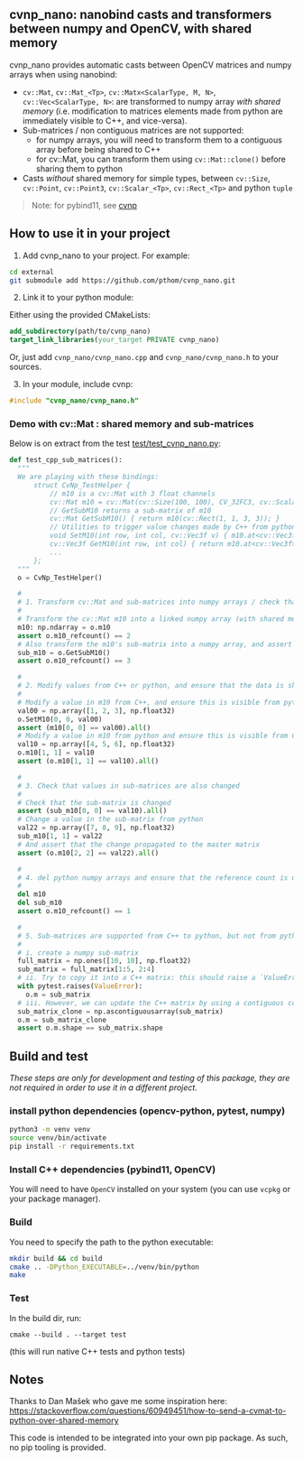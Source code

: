 ## cvnp_nano: nanobind casts and transformers between numpy and OpenCV, with shared memory

cvnp_nano provides automatic casts between OpenCV matrices and numpy arrays when using nanobind:

* `cv::Mat`, `cv::Mat_<Tp>`, `cv::Matx<ScalarType, M, N>`, `cv::Vec<ScalarType, N>`: are transformed to numpy array *with shared memory* (i.e. modification to matrices elements made from python are immediately visible to C++, and vice-versa).
* Sub-matrices / non contiguous matrices are not supported: 
  * for numpy arrays, you will need to transform them to a contiguous array before being shared to C++
  * for cv::Mat, you can transform them using `cv::Mat::clone()` before sharing them to python
* Casts *without* shared memory for simple types, between `cv::Size`, `cv::Point`, `cv::Point3`, `cv::Scalar_<Tp>`, `cv::Rect_<Tp>` and python `tuple`


> Note: for pybind11, see [cvnp](https://github.com/pthom/cvnp)


## How to use it in your project

1. Add cvnp_nano to your project. For example:

```bash
cd external
git submodule add https://github.com/pthom/cvnp_nano.git
```

2. Link it to your python module:

Either using the provided CMakeLists:

```cmake
add_subdirectory(path/to/cvnp_nano)
target_link_libraries(your_target PRIVATE cvnp_nano)
```

Or, just add `cvnp_nano/cvnp_nano.cpp` and `cvnp_nano/cvnp_nano.h` to your sources.


3. In your module, include cvnp:

```cpp
#include "cvnp_nano/cvnp_nano.h"
```



### Demo with cv::Mat : shared memory and sub-matrices

Below is on extract from the test [test/test_cvnp_nano.py](tests/test_cvnp_nano.py):

```python
def test_cpp_sub_matrices():
  """
  We are playing with these bindings:
      struct CvNp_TestHelper {
          // m10 is a cv::Mat with 3 float channels
          cv::Mat m10 = cv::Mat(cv::Size(100, 100), CV_32FC3, cv::Scalar(0.f, 0.f, 0.f));
          // GetSubM10 returns a sub-matrix of m10
          cv::Mat GetSubM10() { return m10(cv::Rect(1, 1, 3, 3)); }
          // Utilities to trigger value changes made by C++ from python 
          void SetM10(int row, int col, cv::Vec3f v) { m10.at<cv::Vec3f>(row, col) = v; }
          cv::Vec3f GetM10(int row, int col) { return m10.at<cv::Vec3f>(row, col); }
          ...
      };
  """
  o = CvNp_TestHelper()

  #
  # 1. Transform cv::Mat and sub-matrices into numpy arrays / check that reference counts are handled correctly
  #
  # Transform the cv::Mat m10 into a linked numpy array (with shared memory) and assert that m10 now has 2 references
  m10: np.ndarray = o.m10
  assert o.m10_refcount() == 2
  # Also transform the m10's sub-matrix into a numpy array, and assert that m10's references count is increased
  sub_m10 = o.GetSubM10()
  assert o.m10_refcount() == 3

  #
  # 2. Modify values from C++ or python, and ensure that the data is shared
  #
  # Modify a value in m10 from C++, and ensure this is visible from python
  val00 = np.array([1, 2, 3], np.float32)
  o.SetM10(0, 0, val00)
  assert (m10[0, 0] == val00).all()
  # Modify a value in m10 from python and ensure this is visible from C++
  val10 = np.array([4, 5, 6], np.float32)
  o.m10[1, 1] = val10
  assert (o.m10[1, 1] == val10).all()

  #
  # 3. Check that values in sub-matrices are also changed
  #
  # Check that the sub-matrix is changed
  assert (sub_m10[0, 0] == val10).all()
  # Change a value in the sub-matrix from python
  val22 = np.array([7, 8, 9], np.float32)
  sub_m10[1, 1] = val22
  # And assert that the change propagated to the master matrix
  assert (o.m10[2, 2] == val22).all()

  #
  # 4. del python numpy arrays and ensure that the reference count is updated
  #
  del m10
  del sub_m10
  assert o.m10_refcount() == 1

  #
  # 5. Sub-matrices are supported from C++ to python, but not from python to C++!
  #
  # i. create a numpy sub-matrix
  full_matrix = np.ones([10, 10], np.float32)
  sub_matrix = full_matrix[1:5, 2:4]
  # ii. Try to copy it into a C++ matrix: this should raise a `ValueError`
  with pytest.raises(ValueError):
    o.m = sub_matrix
  # iii. However, we can update the C++ matrix by using a contiguous copy of the sub-matrix
  sub_matrix_clone = np.ascontiguousarray(sub_matrix)
  o.m = sub_matrix_clone
  assert o.m.shape == sub_matrix.shape
```

## Build and test

_These steps are only for development and testing of this package, they are not required in order to use it in a different project._

### install python dependencies (opencv-python, pytest, numpy)

```bash
python3 -m venv venv
source venv/bin/activate
pip install -r requirements.txt
```

### Install C++ dependencies (pybind11, OpenCV)

You will need to have `OpenCV` installed on your system (you can use `vcpkg` or your package manager).

### Build

You need to specify the path to the python executable:

```bash
mkdir build && cd build
cmake .. -DPython_EXECUTABLE=../venv/bin/python
make
```

### Test

In the build dir, run:

```
cmake --build . --target test
```

(this will run native C++ tests and python tests)

## Notes

Thanks to Dan Mašek who gave me some inspiration here:
https://stackoverflow.com/questions/60949451/how-to-send-a-cvmat-to-python-over-shared-memory

This code is intended to be integrated into your own pip package. As such, no pip tooling is provided.
